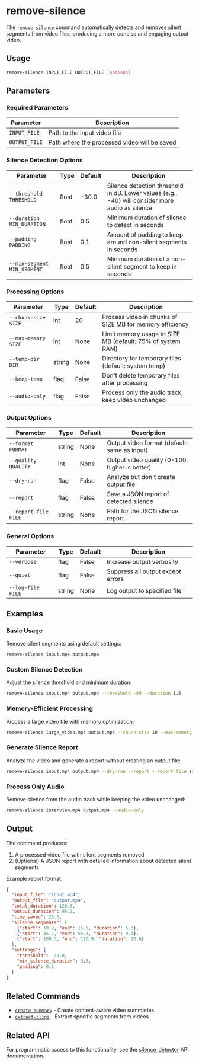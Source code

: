 # remove-silence

The `remove-silence` command automatically detects and removes silent segments from video files, producing a more concise and engaging output video.

## Usage

```bash
remove-silence INPUT_FILE OUTPUT_FILE [options]
```

## Parameters

### Required Parameters

| Parameter | Description |
|-----------|-------------|
| `INPUT_FILE` | Path to the input video file |
| `OUTPUT_FILE` | Path where the processed video will be saved |

### Silence Detection Options

| Parameter | Type | Default | Description |
|-----------|------|---------|-------------|
| `--threshold THRESHOLD` | float | -30.0 | Silence detection threshold in dB. Lower values (e.g., -40) will consider more audio as silence |
| `--duration MIN_DURATION` | float | 0.5 | Minimum duration of silence to detect in seconds |
| `--padding PADDING` | float | 0.1 | Amount of padding to keep around non-silent segments in seconds |
| `--min-segment MIN_SEGMENT` | float | 0.5 | Minimum duration of a non-silent segment to keep in seconds |

### Processing Options

| Parameter | Type | Default | Description |
|-----------|------|---------|-------------|
| `--chunk-size SIZE` | int | 20 | Process video in chunks of SIZE MB for memory efficiency |
| `--max-memory SIZE` | int | None | Limit memory usage to SIZE MB (default: 75% of system RAM) |
| `--temp-dir DIR` | string | None | Directory for temporary files (default: system temp) |
| `--keep-temp` | flag | False | Don't delete temporary files after processing |
| `--audio-only` | flag | False | Process only the audio track, keep video unchanged |

### Output Options

| Parameter | Type | Default | Description |
|-----------|------|---------|-------------|
| `--format FORMAT` | string | None | Output video format (default: same as input) |
| `--quality QUALITY` | int | None | Output video quality (0-100, higher is better) |
| `--dry-run` | flag | False | Analyze but don't create output file |
| `--report` | flag | False | Save a JSON report of detected silence |
| `--report-file FILE` | string | None | Path for the JSON silence report |

### General Options

| Parameter | Type | Default | Description |
|-----------|------|---------|-------------|
| `--verbose` | flag | False | Increase output verbosity |
| `--quiet` | flag | False | Suppress all output except errors |
| `--log-file FILE` | string | None | Log output to specified file |

## Examples

### Basic Usage

Remove silent segments using default settings:

```bash
remove-silence input.mp4 output.mp4
```

### Custom Silence Detection

Adjust the silence threshold and minimum duration:

```bash
remove-silence input.mp4 output.mp4 --threshold -40 --duration 1.0
```

### Memory-Efficient Processing

Process a large video file with memory optimization:

```bash
remove-silence large_video.mp4 output.mp4 --chunk-size 10 --max-memory 1000
```

### Generate Silence Report

Analyze the video and generate a report without creating an output file:

```bash
remove-silence input.mp4 output.mp4 --dry-run --report --report-file silence_report.json
```

### Process Only Audio

Remove silence from the audio track while keeping the video unchanged:

```bash
remove-silence interview.mp4 output.mp4 --audio-only
```

## Output

The command produces:

1. A processed video file with silent segments removed
2. (Optional) A JSON report with detailed information about detected silent segments

Example report format:
```json
{
  "input_file": "input.mp4",
  "output_file": "output.mp4",
  "total_duration": 120.5,
  "output_duration": 95.2,
  "time_saved": 25.3,
  "silence_segments": [
    {"start": 10.2, "end": 15.5, "duration": 5.3},
    {"start": 45.7, "end": 55.1, "duration": 9.4},
    {"start": 100.3, "end": 110.9, "duration": 10.6}
  ],
  "settings": {
    "threshold": -30.0,
    "min_silence_duration": 0.5,
    "padding": 0.1
  }
}
```

## Related Commands

- [`create-summary`](create-summary.md) - Create content-aware video summaries
- [`extract-clips`](extract-clips.md) - Extract specific segments from videos

## Related API

For programmatic access to this functionality, see the [silence_detector](../api/silence_detector.md) API documentation.